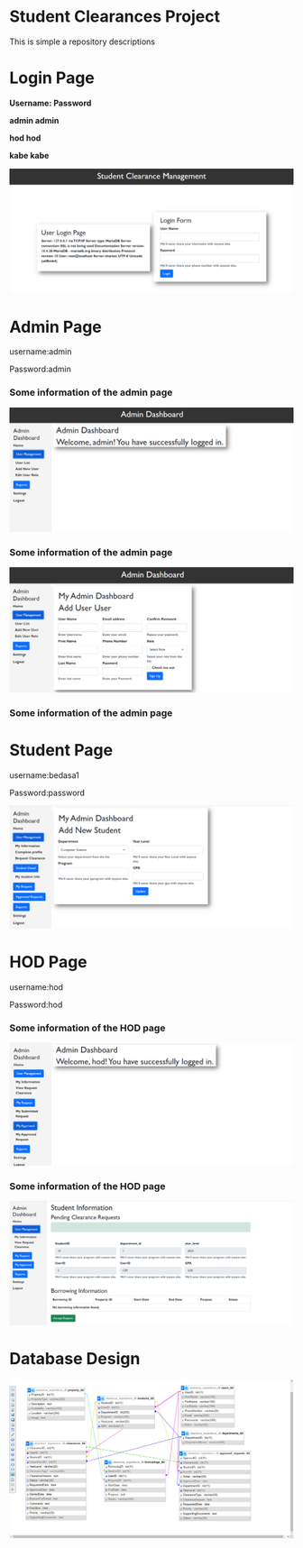 <h1> Student Clearances Project</h1>

 This is simple a repository descriptions

<h1> Login Page </h1>
<p> <strong>Username: </strong>  <strong>Password </strong></p>
<p> <strong> admin         </strong>  <strong>   admin </strong></p>
<p> <strong> hod           </strong>  <strong>     hod </strong></p>
<p> <strong> kabe           </strong>  <strong>     kabe </strong></p>

![Login_page](images/login_page.png)

<h1> Admin Page </h1>
<p>username:admin</p>
<p>Password:admin</p>

<h3> Some information of the admin page </h3>

![Admin_Page](images/admin_page_1.png)

<h3> Some information of the admin page </h3>

![Admin_Page](images/admin_page_2.png)

<h3> Some information of the admin page </h3>

<h1> Student Page </h1>
<p>username:bedasa1</p>
<p>Password:password</p>

![Student_Page](images/student_page_1.png)

<h1> HOD Page </h1>
<p>username:hod</p>
<p>Password:hod</p>
<h3> Some information of the HOD page </h3>

![hod_Page](images/hod_page_1.png)

<h3> Some information of the HOD page </h3>

![hod_Page](images/hod_page_2.png)

<h1> Database Design  </h1>

![db](images/db_desing.png)
